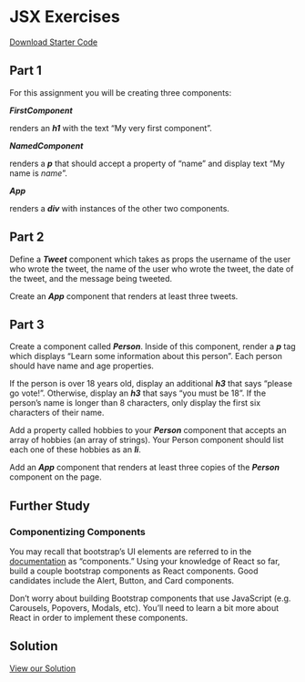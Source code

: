 JSX Exercises
=============

[Download Starter Code](https://curric.springboard.com/software-engineering-career-track/default/exercises/react-jsx-intro.zip)

Part 1
------

For this assignment you will be creating three components:

**_FirstComponent_**

renders an **_h1_** with the text “My very first component”.

**_NamedComponent_**

renders a **_p_** that should accept a property of “name” and display text “My name is _name_”.

**_App_**

renders a **_div_** with instances of the other two components.

Part 2
------

Define a **_Tweet_** component which takes as props the username of the user who wrote the tweet, the name of the user who wrote the tweet, the date of the tweet, and the message being tweeted.

Create an **_App_** component that renders at least three tweets.

Part 3
------

Create a component called **_Person_**. Inside of this component, render a **_p_** tag which displays “Learn some information about this person”. Each person should have name and age properties.

If the person is over 18 years old, display an additional **_h3_** that says “please go vote!”. Otherwise, display an **_h3_** that says “you must be 18”. If the person’s name is longer than 8 characters, only display the first six characters of their name.

Add a property called hobbies to your **_Person_** component that accepts an array of hobbies (an array of strings). Your Person component should list each one of these hobbies as an **_li_**.

Add an **_App_** component that renders at least three copies of the **_Person_** component on the page.

Further Study
-------------

### Componentizing Components

You may recall that bootstrap’s UI elements are referred to in the [documentation](https://getbootstrap.com/docs/4.3/components/alerts/) as “components.” Using your knowledge of React so far, build a couple bootstrap components as React components. Good candidates include the Alert, Button, and Card components.

Don’t worry about building Bootstrap components that use JavaScript (e.g. Carousels, Popovers, Modals, etc). You’ll need to learn a bit more about React in order to implement these components.

Solution
--------

[View our Solution](https://curric.springboard.com/software-engineering-career-track/default/exercises/react-jsx-intro/solution/index.html)